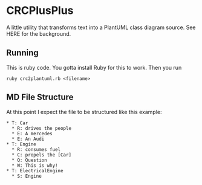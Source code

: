 # CRCPlusPlus
A little utility that transforms text into a PlantUML class diagram source. See HERE for the background.

## Running

This is ruby code. You gotta install Ruby for this to work. Then you run

```
ruby crc2plantuml.rb <filename>
``` 

## MD File Structure

At this point I expect the file to be structured like this example:

```
* T: Car
  * R: drives the people
  * E: A mercedes
  * E: An Audi
* T: Engine
  * R: consumes fuel
  * C: propels the [Car]
  * Q: Question
  * W: This is why!
* T: ElectricalEngine
  * S: Engine    
```
